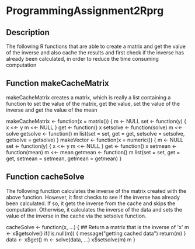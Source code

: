 ProgrammingAssignment2Rprg
==========================
## Description
The following R functions that are able to create a matrix and get the
value of the inverse and also cache the results and first check if the 
inverse has already been calculated, in order to reduce the time consuming
computation

## Function makeCacheMatrix
makeCacheMatrix creates a matrix, which is really a list containing a 
function to set the value of the matrix, get the value, set the value 
of the inverse and get the value of the mean

<!-- -->
  makeCacheMatrix <- function(x = matrix()) {
    m <- NULL
    set <- function(y) {
      x <<- y
      m <<- NULL
    } 
    get <- function() x
    setsolve <- function(solve) m <<- solve
    getsolve <- function() m
    list(set = set, get = get,
        setsolve = setsolve,
        getsolve = getsolve)
  } 
      makeVector <- function(x = numeric()) {
            m <- NULL
            set <- function(y) {
                    x <<- y
                    m <<- NULL
            }
            get <- function() x
            setmean <- function(mean) m <<- mean
            getmean <- function() m
            list(set = set, get = get,
                 setmean = setmean,
                 getmean = getmean)
    }

## Function cacheSolve

The following function calculates the inverse of the matrix created with 
the above function. However, it first checks to see if the inverse has 
already been calculated. If so, it gets the inverse from the cache and 
skips the computation. Otherwise, it calculates the inverse of the data 
and sets the value of the inverse in the cache via the setsolve function.

<!-- -->
  cacheSolve <- function(x, ...) {
          ## Return a matrix that is the inverse of 'x'
    m <- x$getsolve()
    if(!is.null(m)) {
      message("getting cached data")
      return(m)
    }
    data <- x$get()
    m <- solve(data, ...)
    x$setsolve(m)
    m
  } 
